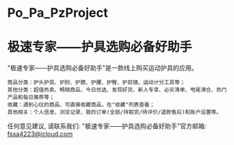 # Po_Pa_PzProject
# 极速专家——护具选购必备好助手

  "极速专家——护具选购必备好助手"是一款线上购买运动护具的应用。

    商品分类：护头护具、护肘、护膝、护腰、护臀、护目镜、运动计分工具等；
    其他分类：超值热卖、畅销商品、今日优选、发现好货、新人专享、必买清单、甩尾清仓、热门产品和每日推荐等；
    收藏：遇到心仪的商品，可直接收藏商品，在"收藏"列表查看；
    其他相关：个人信息、浏览记录、我的订单(全部/待取货/待评价/退款售后)和账户设置等。

   任何意见建议, 请联系我们: 
   "极速专家——护具选购必备好助手"官方邮箱: fssa4223@icloud.com
